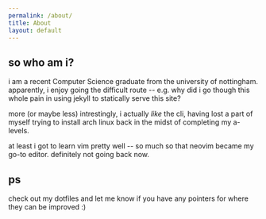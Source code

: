 ```yaml
---
permalink: /about/
title: About
layout: default
---
```


## so who am i?

i am a recent Computer Science graduate from the university of nottingham.
apparently, i enjoy going the difficult route -- e.g. why did i go though
this whole pain in using jekyll to statically serve this site?

more (or maybe less) intrestingly, i actually *like* the cli, having
lost a part of myself trying to install arch linux back in the midst of
completing my a-levels.

at least i got to learn vim pretty well -- so much so that neovim became
my go-to editor. definitely not going back now.

## ps

check out my dotfiles and let me know if you have any pointers for where
they can be improved :)
